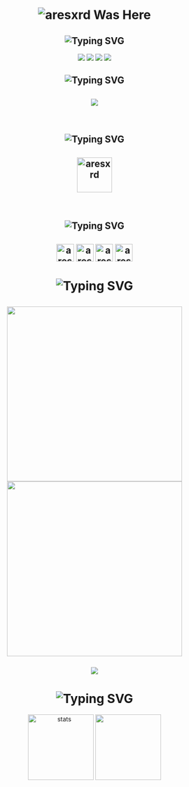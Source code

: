 <h1 align="center"> </🌼aresxrd>  
 <img href="https://discord.com/users/1143638421257072661" src="https://readme-typing-svg.herokuapp.com?font=IBM+Plex+Serif&pause=1000&color=376074&background=69FF2000&center=true&vCenter=true&width=435&lines=For+%F0%9F%93%A9+Support+And+%F0%9F%93%9E+Communication;Contact+%F0%9F%91%A8%E2%80%8D%F0%9F%92%BB+aresxrd" alt="aresxrd Was Here" />
</h1>
<h2 align="center"><img src="https://readme-typing-svg.herokuapp.com?font=Pacifico&pause=1000&color=CA05C3&background=69FF2000&center=true&vCenter=true&repeat=false&width=435&lines=Social+Media's" alt="Typing SVG" /></h2>
<p align="center">
 <a align="center" href="https://discord.com/users/1143638421257072661" target"blank_"><img src="https://img.shields.io/badge/Discord%20-7289DA.svg?&style=for-the-badge&logo=discord&logoColor=white"></a>
  <a align="center" href="https://www.github.com/aresxrd" target"blank_"><img src="https://img.shields.io/badge/GitHub%20-191717.svg?&style=for-the-badge&logo=github&logoColor=white"></a>
  <a align="center" href="https://open.spotify.com/user/31n6of2t24a64gpm2lk3izquagju?si=26736c6f81d34c45&nd=1" target"blank_"><img src="https://img.shields.io/badge/Spotify%20-1ed760.svg?&style=for-the-badge&logo=spotify&logoColor=white"></a>
 <a align="center" href="https://www.instagram.com/aresxrd" target"blank_"><img src="https://img.shields.io/badge/INSTAGRAM%20-DC3175.svg?&style=for-the-badge&logo=instagram&logoColor=white"></a>
 <h2 align="center"><img src="https://readme-typing-svg.herokuapp.com?font=Pacifico&pause=1000&color=18CA1F&background=69FF2000&center=true&vCenter=true&repeat=false&width=435&lines=Langauge's+%26+Tool's" alt="Typing SVG" /></h2>
 <h2 align="center">
 <img src="https://skillicons.dev/icons?i=js,html,css,nodejs,mongo&theme=dark" />
 </h2>
</br>
<h2 align="center"><img src="https://readme-typing-svg.herokuapp.com?font=Pacifico&pause=1000&color=FF0000&background=69FF2000&center=true&repeat=false&vCenter=true&width=435&lines=Reference+'s" alt="Typing SVG" /></h2>
<h2 align="center">
<a href="https://discord.gg/ez8kSfyCa7" target="_blank"><img align="center" alt="aresxrd" width="80px" src="https://cdn.discordapp.com/avatars/1163572930651893831/bc7bf51f765f5934169b581a777a6859.png?size=4096" /> </a>
 </h2>
</br>

<h2 align="center"><img src="https://readme-typing-svg.herokuapp.com?font=Pacifico&pause=1000&color=00DCFF&repeat=false&background=69FF2000&center=true&vCenter=true&width=435&lines=Badge's" alt="Typing SVG" /></h2>
<h2 align="center">
<img align="center" alt="aresxrd" width="40px" src="https://cdn.discordapp.com/attachments/950167988127006821/1045777095957168218/Snapchat-Offical-Lens-Creator-Badge.png" />
 <img align="center" alt="aresxrd" width="40px" src="https://cdn.discordapp.com/attachments/950167988127006821/1045777834607640646/230x0w.png" />
 <img align="center" alt="aresxrd" width="40px" src="https://cdn.discordapp.com/emojis/1042377154350043228.png?size=96" />
 <img align="center" alt="aresxrd" width="40px" src="https://cdn.discordapp.com/emojis/963191315049353297.gif?size=128&quality=lossless" />
 </h2>



<h1 align="center"><img src="https://readme-typing-svg.herokuapp.com?font=Pacifico&pause=1000&color=326EFF&background=69FF2000&center=true&vCenter=true&repeat=false&width=435&lines=+My+Discord+Account's" alt="Typing SVG" /></h1>

<h2 align="center">
 <a href="https://discord.com/users/1143638421257072661"><img  width="400px" src="https://lanyard.kyrie25.me/api/1143638421257072661?decoration=true&hideBadges=true&useDisplayName=true&animationDuration=2s&waveColor=3256a8&imgStyle=square&imgBorderRadius=16px&bg=DD272700&idleMessage=Developing.."></a>
 <a href="https://discord.com/users/1112399794665705472"><img  width="400px" src="https://lanyard.kyrie25.me/api/1112399794665705472?decoration=true&hideBadges=true&useDisplayName=true&animationDuration=2s&waveColor=3256a8&imgStyle=square&imgBorderRadius=16px&bg=DD272700&idleMessage=Developing.."></a>
<br> </br>
<a href="https://open.spotify.com/user/31n6of2t24a64gpm2lk3izquagju" align="center"> <img align="center" src="https://spotify-github-profile.vercel.app/api/view?uid=31n6of2t24a64gpm2lk3izquagju&cover_image=true&theme=novatorem&show_offline=false&background_color=121212&interchange=false&bar_color=53b14f&bar_color_cover=false"></a>
 </h2>

<h1 align="center"><img src="https://readme-typing-svg.herokuapp.com?font=Pacifico&pause=1000&color=F70000FF&background=69FF2000&center=true&vCenter=true&repeat=false&width=435&lines=+Github+Stat's+" alt="Typing SVG" /></h1>
<p align="center">
   <img src="https://github-readme-stats.vercel.app/api?username=aresxrd&show_icons=true&theme=default" width="%150" height="150px" alt="stats" align="center" />
   <img src="https://github-readme-stats.vercel.app/api/top-langs/?username=aresxrd&show_icons=true&theme=default"width="%100" height="150px" align="center" />
